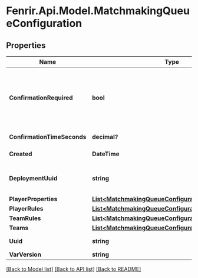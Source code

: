 # Fenrir.Api.Model.MatchmakingQueueConfiguration

## Properties

Name | Type | Description | Notes
------------ | ------------- | ------------- | -------------
**ConfirmationRequired** | **bool** | A boolean value indicating if match confirmation is required. If set to true, players will receive confirmation event before the match is formed. All matched players must confirm their participation within a time specified with \&quot;confirmation_time_seconds\&quot;, otherwise match is aborted. | [optional] 
**ConfirmationTimeSeconds** | **decimal?** | A number of seconds given to players to confirm their match participation. | [optional] 
**Created** | **DateTime** | Time when the configuration was created. | [optional] [readonly] 
**DeploymentUuid** | **string** | A uuid of the deployment this matchmaking queue will point at. When a match is formed, a server is selected from the specified deployment. | 
**PlayerProperties** | [**List&lt;MatchmakingQueueConfigurationPlayerProperty&gt;**](MatchmakingQueueConfigurationPlayerProperty.md) | An array of player properties. | [optional] 
**PlayerRules** | [**List&lt;MatchmakingQueueConfigurationPlayerRule&gt;**](MatchmakingQueueConfigurationPlayerRule.md) | An array of player rules. | [optional] 
**TeamRules** | [**List&lt;MatchmakingQueueConfigurationTeamRule&gt;**](MatchmakingQueueConfigurationTeamRule.md) | An array of team rules. | [optional] 
**Teams** | [**List&lt;MatchmakingQueueConfigurationTeam&gt;**](MatchmakingQueueConfigurationTeam.md) | An array of teams. | [optional] 
**Uuid** | **string** | A unique id of the matchmaking queue configuration. | [optional] [readonly] 
**VarVersion** | **string** | A configuration schema version. | 

[[Back to Model list]](../README.md#documentation-for-models) [[Back to API list]](../README.md#documentation-for-api-endpoints) [[Back to README]](../README.md)

